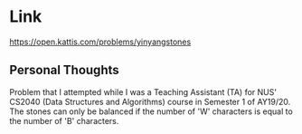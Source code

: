 # Link

https://open.kattis.com/problems/yinyangstones

## Personal Thoughts

Problem that I attempted while I was a Teaching Assistant (TA) for NUS' CS2040 (Data Structures and Algorithms) course in Semester 1 of AY19/20. The stones can only be balanced if the number of 'W' characters is equal to the number of 'B' characters.

